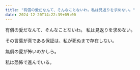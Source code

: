 ```yaml
---
title: "有償の愛だなんて、そんなことないわ。私は見返りを求めない。"
date: 2024-12-20T14:22:39+09:00
---
```

有償の愛だなんて、そんなことないわ。
私は見返りを求めない。

その言葉が真である保証は、私が死ぬまで存在しない。

無償の愛が怖いのかしら。

私は恐怖で進んでいる。
